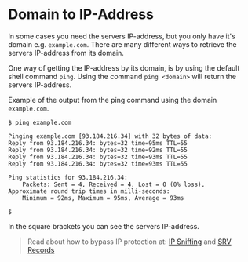 # Domain to IP-Address

In some cases you need the servers IP-address, but you only have it's domain e.g. `example.com`. There are many different ways to retrieve the servers IP-address from its domain.

One way of getting the IP-address by its domain, is by using the default shell command `ping`. Using the command `ping <domain>` will return the servers IP-address.

Example of the output from the ping command using the domain `example.com`.
```
$ ping example.com

Pinging example.com [93.184.216.34] with 32 bytes of data:
Reply from 93.184.216.34: bytes=32 time=95ms TTL=55
Reply from 93.184.216.34: bytes=32 time=92ms TTL=55
Reply from 93.184.216.34: bytes=32 time=93ms TTL=55
Reply from 93.184.216.34: bytes=32 time=93ms TTL=55

Ping statistics for 93.184.216.34:
    Packets: Sent = 4, Received = 4, Lost = 0 (0% loss),
Approximate round trip times in milli-seconds:
    Minimum = 92ms, Maximum = 95ms, Average = 93ms

$
```

In the square brackets you can see the servers IP-address.
> Read about how to bypass IP protection at: [IP Sniffing](https://github.com/WodxTV/Griefing-Methods/blob/master/Discovering/IP%20Sniffing.md) and [SRV Records](https://github.com/WodxTV/Griefing-Methods/blob/master/Discovering/SRV%20Records.md)